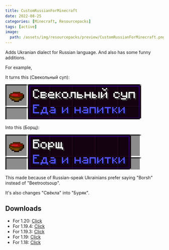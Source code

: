 ```yaml
---
title: CustomRussianForMinecraft
date: 2022-08-25
categories: [Minecraft, Resourcepacks]
tags: [active]
image:
  path: /assets/img/resourcepacks/preview/CustomRussianForMinecraft.png
---
```


Adds Ukranian dialect for Russian language. And also has some funny additions.

For example,

It turns this (Свекольный суп):

![beetrootsoup](/assets/img/resourcepacks/CustomRussianForMinecraft/beetrootsoup.jpg)
  
 Into this (Борщ):

![borsch](/assets/img/resourcepacks/CustomRussianForMinecraft/borsch.jpg)
  
This made because of Russian-speak Ukrainians prefer saying "Borsh" instead of "Beetrootsoup".

It's also changes "Свёкла" into "Буряк".

## Downloads
- For 1.20: [Click](https://github.com/Den4enko/CustomRussianForMinecraft/releases/latest/download/CustomRussianForMinecraft.1.20.zip)
- For 1.19.4: [Click](https://github.com/Den4enko/CustomRussianForMinecraft/releases/latest/download/CustomRussianForMinecraft.1.19.4.zip)
- For 1.19.3: [Click](https://github.com/Den4enko/CustomRussianForMinecraft/releases/latest/download/CustomRussianForMinecraft.1.19.3.zip)
- For 1.19: [Click](https://github.com/Den4enko/CustomRussianForMinecraft/releases/latest/download/CustomRussianForMinecraft.1.19.zip)
- For 1.18: [Click](https://github.com/Den4enko/CustomRussianForMinecraft/releases/latest/download/CustomRussianForMinecraft.1.18.zip)
